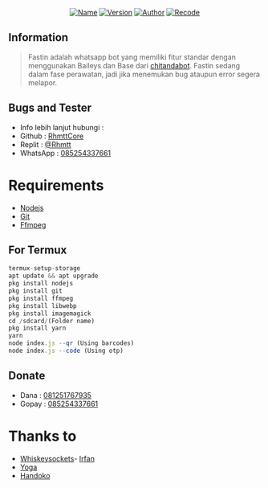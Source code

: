 <p align="center">
<a href="https://github.com/RhmttCore/Fastin"><img title="Name" src="https://img.shields.io/badge/Name-Fastin-blue.svg?style=for-the-badge&logo=github"></a>
<a href="https://github.com/RhmttCore/Fastin"><img title="Version" src="https://img.shields.io/badge/Version-v1.0-blue.svg?style=for-the-badge&logo=github"></a>
<a href="https://github.com/rtwone"><img title="Author" src="https://img.shields.io/badge/Author-Irfan-blue.svg?style=for-the-badge&logo=github"></a>
<a href="https://github.com/RhmttCore"><img title="Recode" src="https://img.shields.io/badge/Recode-Rahmat-blue.svg?style=for-the-badge&logo=github"></a>
</p>

</div

---

## Information
> Fastin adalah whatsapp bot yang memiliki fitur standar dengan menggunakan Baileys dan Base dari [chitandabot](https://github.com/rtwone/chitandabot).
> Fastin sedang dalam fase perawatan, jadi jika menemukan bug ataupun error segera melapor.

## Bugs and Tester
* Info lebih lanjut hubungi :
* Github : [RhmttCore](https://github.com/RhmttCore)
* Replit : [@Rhmtt](https://replit.com/@Rhmtt)
* WhatsApp : [085254337661](https://wa.me/6285254337661)

# Requirements
* [Nodejs](https://nodejs.org/en/)
* [Git](https://git-scm.com/downloads)
* [Ffmpeg](https://github.com/BtbN/FFmpeg-Builds/releases/download/autobuild-2020-12-08-13-03/ffmpeg-n4.3.1-26-gca55240b8c-win64-gpl-4.3.zip)

## For Termux
```ts
termux-setup-storage
apt update && apt upgrade
pkg install nodejs
pkg install git
pkg install ffmpeg
pkg install libwebp
pkg install imagemagick
cd /sdcard/(Folder name)
pkg install yarn
yarn
node index.js --qr (Using barcodes)
node index.js --code (Using otp)
```

## Donate
- Dana : [081251767935](https://wa.me/6281251767935?text=Saya+ingin+berdonasi!)
- Gopay : [085254337661](https://wa.me/6285254337661?text=Saya+ingin+berdonasi)

# Thanks to
- [Whiskeysockets](https://github.com/whiskeysockets)- [Irfan](https://github.com/rtwone)
- [Yoga](https://github.com/YogGanz)
- [Handoko](https://github.com/handoko19)
